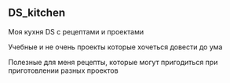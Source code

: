 ## DS_kitchen
Моя кухня DS с рецептами и проектами

Учебные и не очень проекты которые хочеться довести до ума

Полезные для меня рецепты, которые могут пригодиться при приготовлении разных проектов

